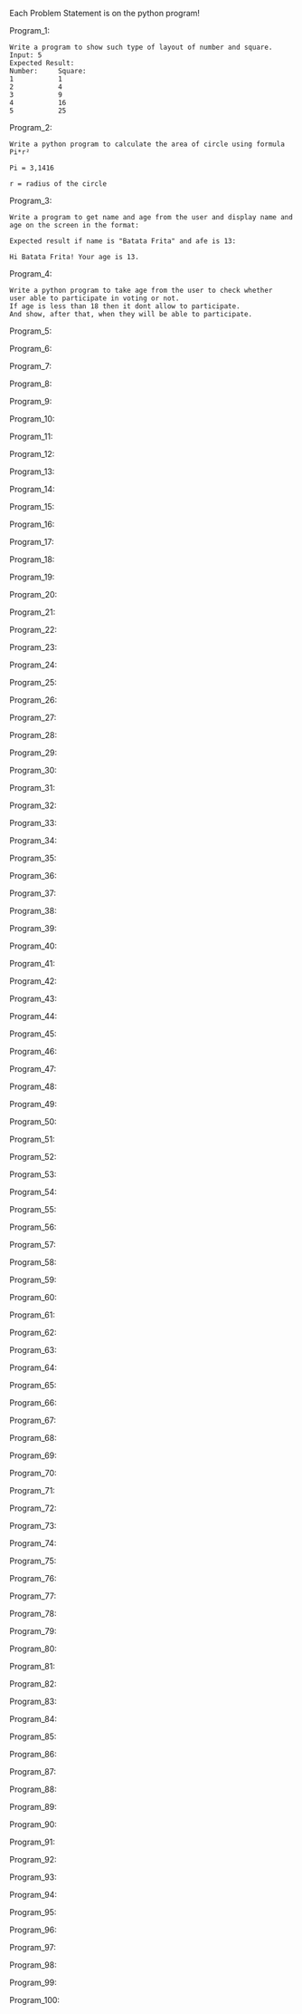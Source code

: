 Each Problem Statement is on the python program!

Program_1:
	
	Write a program to show such type of layout of number and square.
	Input: 5
	Expected Result:
	Number:     Square:
	1           1
	2           4
	3           9
	4           16
	5           25
	
Program_2:

	Write a python program to calculate the area of circle using formula Pi*r²

	Pi = 3,1416

	r = radius of the circle

Program_3:

	Write a program to get name and age from the user and display name and
	age on the screen in the format:

	Expected result if name is "Batata Frita" and afe is 13:

	Hi Batata Frita! Your age is 13.

Program_4:

	Write a python program to take age from the user to check whether
	user able to participate in voting or not. 
	If age is less than 18 then it dont allow to participate.
	And show, after that, when they will be able to participate.

Program_5:

Program_6:

Program_7:

Program_8:

Program_9:

Program_10:

Program_11:

Program_12:

Program_13:

Program_14:

Program_15:

Program_16:

Program_17:

Program_18:

Program_19:

Program_20:

Program_21:

Program_22:

Program_23:

Program_24:

Program_25:

Program_26:

Program_27:

Program_28:

Program_29:

Program_30:

Program_31:

Program_32:

Program_33:

Program_34:

Program_35:

Program_36:

Program_37:

Program_38:

Program_39:

Program_40:

Program_41:

Program_42:

Program_43:

Program_44:

Program_45:

Program_46:

Program_47:

Program_48:

Program_49:

Program_50:

Program_51:

Program_52:

Program_53:

Program_54:

Program_55:

Program_56:

Program_57:

Program_58:

Program_59:

Program_60:

Program_61:

Program_62:

Program_63:

Program_64:

Program_65:

Program_66:

Program_67:

Program_68:

Program_69:

Program_70:

Program_71:

Program_72:

Program_73:

Program_74:

Program_75:

Program_76:

Program_77:

Program_78:

Program_79:

Program_80:

Program_81:

Program_82:

Program_83:

Program_84:

Program_85:

Program_86:

Program_87:

Program_88:

Program_89:

Program_90:

Program_91:

Program_92:

Program_93:

Program_94:

Program_95:

Program_96:

Program_97:

Program_98:

Program_99:

Program_100:
